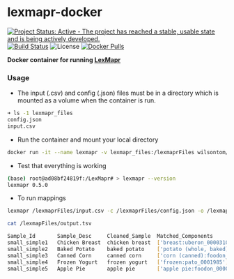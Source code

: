 # lexmapr-docker

[![Project Status: Active - The project has reached a stable, usable state and is being actively developed.](http://www.repostatus.org/badges/0.1.0/active.svg)](http://www.repostatus.org/#active) [![Build Status](https://travis-ci.org/wilsontom/lexmapr-docker.svg?branch=master)](https://travis-ci.org/wilsontom/lexmapr-docker)
 ![License](https://img.shields.io/badge/license-GNU%20GPL%20v3.0-blue.svg "GNU GPL v3.0") [![Docker Pulls](https://img.shields.io/docker/pulls/wilsontom/lexmapr-docker.svg)](https://hub.docker.com/r/wilsontom/lexmapr-docker)


**Docker container for running [LexMapr](https://github.com/Public-Health-Bioinformatics/LexMapr)**

### Usage

* The input (.csv) and config (.json) files must be in a directory which is mounted as a volume when the container is run.

```sh
➜ ls -1 lexmapr_files
config.json
input.csv
```

* Run the container and mount your local directory

```sh
docker run -it --name lexmapr -v lexmapr_files:/lexmaprFiles wilsontom/lexmapr-docker /bin/bash
```

* Test that everything is working

```sh
(base) root@ad08bf24819f:/LexMapr# > lexmapr --version
lexmapr 0.5.0
```

* To run mappings

```sh
lexmapr /lexmaprFiles/input.csv -c /lexmaprFiles/config.json -o /lexmaprFiles/output.tsv

cat /lexmapFiles/output.tsv

Sample_Id       Sample_Desc     Cleaned_Sample  Matched_Components
small_simple1   Chicken Breast  chicken breast  ['breast:uberon_0000310']
small_simple2   Baked Potato    baked potato    ['potato (whole, baked):foodon_03302196']
small_simple3   Canned Corn     canned corn     ['corn (canned):foodon_03302665']
small_simple4   Frozen Yogurt   frozen yogurt   ['frozen:pato_0001985']
small_simple5   Apple Pie       apple pie       ['apple pie:foodon_00002475']
```
